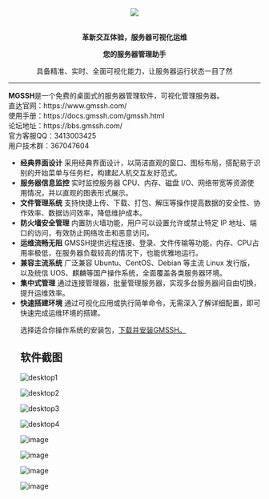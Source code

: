 <div align="center"><img src="https://github.com/user-attachments/assets/5ddc7af8-8a03-40d0-a946-1017adfc31cf" /></div>
<br>
<p align="center"><strong>革新交互体验，服务器可视化运维</strong></p>
<p align="center"><strong>您的服务器管理助手</strong></p>
<p align="center">具备精准、实时、全面可视化能力，让服务器运行状态一目了然</p>
<hr />
<b>MGSSH</b>是一个免费的桌面式的服务器管理软件，可视化管理服务器。<br>
直达官网：https://www.gmssh.com/<br>
使用手册：https://docs.gmssh.com/gmssh.html<br>
论坛地址：https://bbs.gmssh.com/<br>
官方客服QQ：3413003425<br>
用户技术群：367047604<br>
<ul>
<li> <b>经典界面设计</b> 
采用经典界面设计，以简洁直观的窗口、图标布局，搭配易于识别的开始菜单与任务栏，构建起人机交互友好范式。</li>
<li><b>服务器信息监控</b> 
实时监控服务器 CPU、内存、磁盘 I/O、网络带宽等资源使用情况，并以直观的图表形式展示。</li>
<li><b>文件管理系统</b> 
支持快捷上传、下载、打包、解压等操作提高数据的安全性、协作效率、数据访问效率，降低维护成本。</li>
<li><b>防火墙安全管理</b> 
内置防火墙功能，用户可以设置允许或禁止特定 IP 地址、端口的访问，有效防止网络攻击和恶意访问。</li>
<li><b>运维流畅无阻</b> 
GMSSH提供远程连接、登录、文件传输等功能，内存、CPU占用率极低，在服务器负载较高的情况下，也能优雅地运行。</li>
<li><b>兼容主流系统</b> 
广泛兼容 Ubuntu、CentOS、Debian 等主流 Linux 发行版，以及统信 UOS、麒麟等国产操作系统，全面覆盖各类服务器环境。</li>
<li><b>集中式管理</b> 
通过连接管理器，批量管理服务器，实现多台服务器间自由切换，提升运维效率。</li>
<li><b>快速搭建环境</b> 
通过可视化应用或执行简单命令，无需深入了解详细配置，即可快速完成运维环境的搭建。</li>

选择适合你操作系统的安装包，<a href="https://www.gmssh.com/download">下载并安装GMSSH。</a> <br>

<h2>软件截图</h2>
  
![desktop1](https://github.com/user-attachments/assets/a76fbc09-b795-4220-8e02-c4b0deccb132)
  
![desktop2](https://github.com/user-attachments/assets/103424ad-0c13-4599-b042-8fecbb6cb76e)

![desktop3](https://github.com/user-attachments/assets/7412835d-b5b4-4a82-a5d3-03b822e4113e)

![desktop4](https://github.com/user-attachments/assets/c65bbb6d-de9b-4ccd-aadf-dd09d2432a68)

![image](https://github.com/user-attachments/assets/77203629-d559-494f-8e35-a9d55ed44d33)

![image](https://github.com/user-attachments/assets/b1659c85-ac69-494b-9259-4f9eb5a84034)

![image](https://github.com/user-attachments/assets/cc104f54-ffa3-4c47-bc78-11ae57fde432)

![image](https://github.com/user-attachments/assets/095a1a63-a69f-4f12-a8c5-211ee13741ef)





